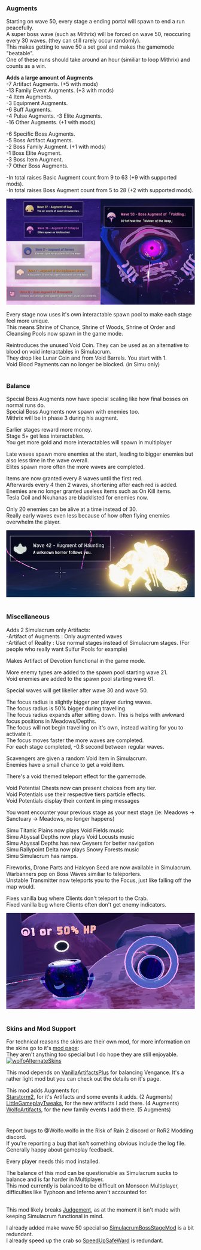 ### Augments
Starting on wave 50, every stage a ending portal will spawn to end a run peacefully.  
A super boss wave (such as Mithrix) will be forced on wave 50, reoccuring every 30 waves. (they can still rarely occur randomly).  
This makes getting to wave 50 a set goal and makes the gamemode "beatable".  
One of these runs should take around an hour (similiar to loop Mithrix) and counts as a win.  

__Adds a large amount of Augments__\
-7 Artifact Augments. (+5 with mods)\
-13 Family Event Augments. (+3 with mods)\
-4 Item Augments.\
-3 Equipment Augments.\
-6 Buff Augments.\
-4 Pulse Augments.
-3 Elite Augments.\
-16 Other Augments. (+1 with mods)

-6 Specific Boss Augments.\
-5 Boss Artifact Augments.\
-2 Boss Family Augment. (+1 with mods)\
-1 Boss Elite Augment.\
-3 Boss Item Augment.\
-7 Other Boss Augments.

-In total raises Basic Augment count from 9 to 63 (+9 with supported mods).\
-In total raises Boss Augment count from 5 to 28 (+2 with supported mods).

![Image of new Waves](https://raw.githubusercontent.com/WolfoIsBestWolf/ror2-SimulacrumAdditions/main/modPageImages/simuWavesNew.png)

Every stage now uses it's own interactable spawn pool to make each stage feel more unique.\
This means Shrine of Chance, Shrine of Woods, Shrine of Order and Cleansing Pools now spawn in the game mode.

Reintroduces the unused Void Coin. They can be used as an alternative to blood on void interactables in Simulacrum.\
They drop like Lunar Coin and from Void Barrels. You start with 1.\
Void Blood Payments can no longer be blocked. (in Simu only)
#
### Balance
Special Boss Augments now have special scaling like how final bosses on normal runs do.\
Special Boss Augments now spawn with enemies too.\
Mithrix will be in phase 3 during his augment.

Earlier stages reward more money.\
Stage 5+ get less interactables.\
You get more gold and more interactables will spawn in multiplayer

Late waves spawn more enemies at the start, leading to bigger enemies but also less time in the wave overall.\
Elites spawn more often the more waves are completed.

Items are now granted every 8 waves until the first red.\
Afterwards every 4 then 2 waves, shortening after each red is added.\
Enemies are no longer granted useless items such as On Kill items.\
Tesla Coil and Nkuhanas are blacklisted for enemies now.

Only 20 enemies can be alive at a time instead of 30.\
Really early waves even less because of how often flying enemies overwhelm the player.


![Image of new waves 2](https://raw.githubusercontent.com/WolfoIsBestWolf/ror2-SimulacrumAdditions/main/modPageImages/simuHorror.png)
#
### Miscellaneous
Adds 2 Simulacrum only Artifacts:\
-Artifact of Augments : Only augmented waves\
-Artifact of Reality : Use normal stages instead of Simulacrum stages. (For people who really want Sulfur Pools for example)

Makes Artifact of Devotion functional in the game mode.

More enemy types are added to the spawn pool starting wave 21.\
Void enemies are added to the spawn pool starting wave 61.

Special waves will get likelier after wave 30 and wave 50.

The focus radius is slightly bigger per player during waves.\
The focus radius is 50% bigger during travelling.\
The focus radius expands after sitting down. This is helps with awkward focus positions in Meadows/Depths.\
The focus will not begin travelling on it's own, instead waiting for you to activate it.\
The focus moves faster the more waves are completed.\
For each stage completed, -0.8 second between regular waves.

Scavengers are given a random Void item in Simulacrum.\
Enemies have a small chance to get a void item.  

There's a void themed teleport effect for the gamemode.  

Void Potential Chests now can present choices from any tier.\
Void Potentials use their respective tiers particle effects.\
Void Potentials display their content in ping messages


You wont encounter your previous stage as your next stage (ie: Meadows -> Sanctuary -> Meadows, no longer happens)

Simu Titanic Plains now plays Void Fields music\
Simu Abyssal Depths now plays Void Locusts music\
Simu Abyssal Depths has new Geysers for better navigation\
Simu Rallypoint Delta now plays Snowy Forests music\
Simu Simulacrum has ramps. 

Fireworks, Drone Parts and Halcyon Seed are now available in Simulacrum.\
Warbanners pop on Boss Waves similiar to teleporters.\
Unstable Transmitter now teleports you to the Focus, just like falling off the map would.


Fixes vanilla bug where Clients don't teleport to the Crab.\
Fixed vanilla bug where Clients often don't get enemy indicators.

![Image of Void Coin](https://raw.githubusercontent.com/WolfoIsBestWolf/ror2-SimulacrumAdditions/main/modPageImages/simuVoidCoin.png)

#
### Skins and Mod Support
For technical reasons the skins are their own mod, for more information on the skins go to it's [mod page](https://thunderstore.io/package/Wolfo/WolfoAlternateSkins/ ):\
They aren't anything too special but I do hope they are still enjoyable.\
[![wolfoAlternateSkins](https://gcdn.thunderstore.io/live/repository/icons/Wolfo-WolfoAlternateSkins-1.5.0.png.128x128_q95.jpg)](https://thunderstore.io/package/Wolfo/WolfoAlternateSkins/)

This mod depends on [VanillaArtifactsPlus](https://thunderstore.io/package/Wolfo/VanillaArtifactsPlus) for balancing Vengance. It's a rather light mod but you can check out the details on it's page.

This mod adds Augments for:\
[Starstorm2](https://thunderstore.io/package/TeamMoonstorm/Starstorm2/), for it's Artifacts and some events it adds. (2 Augments)\
[LittleGameplayTweaks](https://thunderstore.io/package/Wolfo/LittleGameplayTweaks/), for the new artifacts I add there. (4 Augments)\
[WolfoArtifacts](https://thunderstore.io/package/Wolfo/WolfoArtifacts), for the new family events I add there. (5 Augments)


#
Report bugs to @Wolfo.wolfo in the Risk of Rain 2 discord or RoR2 Modding discord.\
If you're reporting a bug that isn't something obvious include the log file.\
Generally happy about gameplay feedback.

Every player needs this mod installed.

The balance of this mod can be questionable as Simulacrum sucks to balance and is far harder in Multiplayer.\
This mod currently is balanced to be difficult on Monsoon Multiplayer, difficulties like Typhoon and Inferno aren't accounted for.

##
This mod likely breaks [Judgement](https://thunderstore.io/package/Nuxlar/Judgement/), as at the moment it isn't made with keeping Simulacrum functional in mind.

I already added make wave 50 special so [SimulacrumBossStageMod](https://thunderstore.io/package/Def/SimulacrumBossStageMod/) is a bit redundant.\
I already speed up the crab so [SpeedUpSafeWard](https://thunderstore.io/package/Felix/SpeedUpSafeWard/) is redundant.

